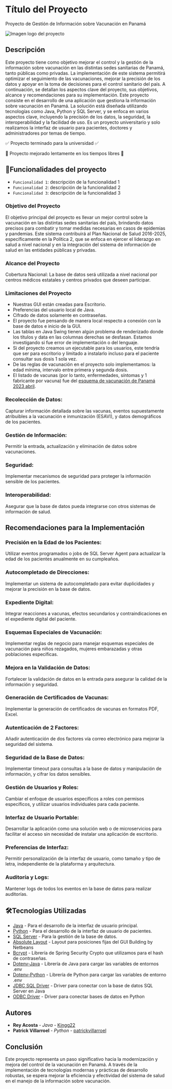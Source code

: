 # Título del Proyecto

Proyecto de Gestión de Información sobre Vacunación en Panamá

![Imagen logo del proyecto](https://github.com/Kingg22/Proyecto_App-MINSA-2.0/blob/558997ac0ca507279a87c716cf0c4a89aaf71eb0/src/images/operacionVacunas_logo_pequeno.png)

## Descripción

Este proyecto tiene como objetivo mejorar el control y la gestión de la información sobre vacunación en las distintas
sedes sanitarias de Panamá, tanto públicas como privadas. La implementación de este sistema permitirá optimizar el
seguimiento de las vacunaciones, mejorar la precisión de los datos y apoyar en la toma de decisiones para el control
sanitario del país. A continuación, se detallan los aspectos clave del proyecto, sus objetivos, alcance y
recomendaciones para su implementación.
Este proyecto consiste en el desarrollo de una aplicación que gestiona la información sobre vacunación en Panamá. La
solución está diseñada utilizando tecnologías como Java, Python y SQL Server, y se enfoca en varios aspectos clave,
incluyendo la precisión de los datos, la seguridad, la interoperabilidad y la facilidad de uso. Es un proyecto
universitario y solo realizamos la interfaz de usuario para pacientes, doctores y administradores por temas de tiempo.

:white_check_mark: Proyecto terminado para la universidad :white_check_mark:

:construction: Proyecto mejorado lentamente en los tiempos libres :construction:

## :hammer:Funcionalidades del proyecto

- `Funcionalidad 1`: descripción de la funcionalidad 1
- `Funcionalidad 2`: descripción de la funcionalidad 2
- `Funcionalidad 3`: descripción de la funcionalidad 3

### Objetivo del Proyecto

El objetivo principal del proyecto es llevar un mejor control sobre la vacunación en las distintas sedes sanitarias del
país, brindando datos precisos para combatir y tomar medidas necesarias en casos de epidemias y pandemias. Este sistema
contribuirá al Plan Nacional de Salud 2016-2025, específicamente en la Política 2, que se enfoca en ejercer el liderazgo
en salud a nivel nacional y en la integración del sistema de información de salud en las entidades públicas y privadas.

### Alcance del Proyecto

Cobertura Nacional:
La base de datos será utilizada a nivel nacional por centros médicos estatales y centros privados que deseen participar.

### Limitaciones del Proyecto

- Nuestras GUI están creadas para Escritorio.
- Preferencias del usuario local de Java.
- Cifrado de datos solamente en contraseñas.
- El proyecto fue pensando de manera local respecto a conexión con la base de datos e inicio de la GUI.
- Las tablas en Java Swing tienen algún problema de renderizado donde los títulos y data en las columnas derechas se
  desfasan. Estamos investigando si fue error de implementación o del lenguaje.
- Si del proyecto creamos un ejecutable para los usuarios, este tendría que ser para escritorio y límitado a instalarlo
  incluso para el paciente consultar sus dosis 1 sola vez.
- De las reglas de vacunación en el proyecto solo implementamos: la edad mínima, intervalo entre primera y segunda
  dosis.
- El listado de vacunas (por lo tanto, enfermedades, síntomas y 1 fabricante por vacuna) fue
  del [esquema de vacunación de Panamá 2023 abril](https://www.spp.com.pa/publicaciones/documentos-interes/vacunacion/ESQUEMA-DE-VACUNACION_2023_3Abril.pdf).

### Recolección de Datos:

Capturar información detallada sobre las vacunas, eventos supuestamente atribuibles a la vacunación e inmunización
(ESAVI), y datos demográficos de los pacientes.

### Gestión de Información:

Permitir la entrada, actualización y eliminación de datos sobre vacunaciones.

### Seguridad:

Implementar mecanismos de seguridad para proteger la información sensible de los pacientes.

### Interoperabilidad:

Asegurar que la base de datos pueda integrarse con otros sistemas de información de salud.

## Recomendaciones para la Implementación

### Precisión en la Edad de los Pacientes:

Utilizar eventos programados o jobs de SQL Server Agent para actualizar la edad de los pacientes anualmente en su
cumpleaños.

### Autocompletado de Direcciones:

Implementar un sistema de autocompletado para evitar duplicidades y mejorar la precisión en la base de datos.

### Expediente Digital:

Integrar reacciones a vacunas, efectos secundarios y contraindicaciones en el expediente digital del paciente.

### Esquemas Especiales de Vacunación:

Implementar reglas de negocio para manejar esquemas especiales de vacunación para niños rezagados, mujeres embarazadas y
otras poblaciones específicas.

### Mejora en la Validación de Datos:

Fortalecer la validación de datos en la entrada para asegurar la calidad de la información y seguridad.

### Generación de Certificados de Vacunas:

Implementar la generación de certificados de vacunas en formatos PDF, Excel.

### Autenticación de 2 Factores:

Añadir autenticación de dos factores vía correo electrónico para mejorar la seguridad del sistema.

### Seguridad de la Base de Datos:

Implementar timeout para consultas a la base de datos y manipulación de información, y cifrar los datos sensibles.

### Gestión de Usuarios y Roles:

Cambiar el enfoque de usuarios específicos a roles con permisos específicos, y utilizar usuarios individuales para cada
paciente.

### Interfaz de Usuario Portable:

Desarrollar la aplicación como una solución web o de microservicios para facilitar el acceso sin necesidad de instalar
una aplicación de escritorio.

### Preferencias de Interfaz:

Permitir personalización de la interfaz de usuario, como tamaño y tipo de letra, independiente de la plataforma y
arquitectura.

### Auditoría y Logs:

Mantener logs de todos los eventos en la base de datos para realizar auditorías.

## :hammer_and_wrench:Tecnologías Utilizadas

* [Java](https://www.java.com/es/) - Para el desarrollo de la interfaz de usuario principal.
* [Python](https://www.python.org/) - Para el desarrollo de la interfaz de usuario de pacientes.
* [SQL Server](https://www.microsoft.com/es-mx/sql-server) - Para la gestión de la base de datos.
* [Absolute Layout](https://www.cs.brandeis.edu/~hosang/BiVoSite/API/org/netbeans/lib/awtextra/AbsoluteLayout.html) -
  Layout para posiciones fijas del GUI Building by Netbeans
* [Bcrypt](https://docs.spring.io/spring-security/reference/features/integrations/cryptography.html) - Librería de
  Spring Security Crypto que utilizamos para el hash de contraseñas.
* [Dotenv-Java](https://github.com/cdimascio/dotenv-java) - Librería de Java para cargar las variables de entornos .env
* [Dotenv-Python](https://github.com/theskumar/python-dotenv) - Librería de Python para cargar las variables de entorno
  .env
* [JDBC SQL Driver](https://learn.microsoft.com/en-us/sql/connect/jdbc/download-microsoft-jdbc-driver-for-sql-server?view=sql-server-ver16) -
  Driver para conectar con la base de datos SQL Server en Java
* [ODBC Driver](https://github.com/mkleehammer/pyodbc) - Driver para conectar bases de datos en Python

## Autores

* **Rey Acosta** - *Java* - [Kingg22](https://github.com/Kingg22)
* **Patrick Villarroel** - *Python* - [patrickvillarroel](https://github.com/patrickvillarroel)

## Conclusión

Este proyecto representa un paso significativo hacia la modernización y mejora del control de la vacunación en Panamá. A
través de la implementación de tecnologías modernas y prácticas de desarrollo robustas, se espera mejorar la eficiencia
y efectividad del sistema de salud en el manejo de la información sobre vacunación.